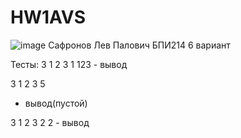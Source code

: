 # HW1AVS

![image](https://user-images.githubusercontent.com/71223170/208668951-41aee53a-09ab-4604-9703-78ee5e3fcb1f.png)
Сафронов Лев Палович БПИ214 6 вариант


Тесты:
3 
1
2
3
1
123 - вывод

3
1
2
3
5
   - вывод(пустой)
   
3
1
2
3
2
2  - вывод

